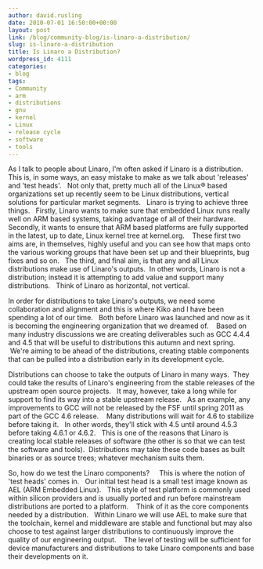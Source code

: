 ```yaml
---
author: david.rusling
date: 2010-07-01 16:50:00+00:00
layout: post
link: /blog/community-blog/is-linaro-a-distribution/
slug: is-linaro-a-distribution
title: Is Linaro a Distribution?
wordpress_id: 4111
categories:
- blog
tags:
- Community
- arm
- distributions
- gnu
- kernel
- Linux
- release cycle
- software
- tools
---
```


As I talk to people about Linaro, I'm often asked if Linaro is a distribution.   This is, in some ways, an easy mistake to make as we talk about 'releases' and 'test heads'.   Not only that, pretty much all of the Linux® based organizations set up recently seem to be Linux distributions, vertical solutions for particular market segments.   Linaro is trying to achieve three things.   Firstly, Linaro wants to make sure that embedded Linux runs really well on ARM based systems, taking advantage of all of their hardware.   Secondly, it wants to ensure that ARM based platforms are fully supported in the latest, up to date, Linux kernel tree at kernel.org.    These first two aims are, in themselves, highly useful and you can see how that maps onto the various working groups that have been set up and their blueprints, bug fixes and so on.   The third, and final aim, is that any and all Linux distributions make use of Linaro's outputs.  In other words, Linaro is not a distribution; instead it is attempting to add value and support many distributions.   Think of Linaro as horizontal, not vertical.

In order for distributions to take Linaro's outputs, we need some collaboration and alignment and this is where Kiko and I have been spending a lot of our time.   Both before Linaro was launched and now as it is becoming the engineering organization that we dreamed of.    Based on many industry discussions we are creating deliverables such as GCC 4.4.4 and 4.5 that will be useful to distributions this autumn and next spring.    We're aiming to be ahead of the distributions, creating stable components that can be pulled into a distribution early in its development cycle.

<!-- more -->

Distributions can choose to take the outputs of Linaro in many ways.  They could take the results of Linaro's engineering from the stable releases of the upstream open source projects.   It may, however, take a long while for support to find its way into a stable upstream release.   As an example, any improvements to GCC will not be released by the FSF until spring 2011 as part of the GCC 4.6 release.    Many distributions will wait for 4.6 to stabilize before taking it.   In other words, they'll stick with 4.5 until around 4.5.3 before taking 4.6.1 or 4.6.2.   This is one of the reasons that Linaro is creating local stable releases of software (the other is so that we can test the software and tools).  Distributions may take these code bases as built binaries or as source trees; whatever mechanism suits them.

So, how do we test the Linaro components?     This is where the notion of 'test heads' comes in.   Our initial test head is a small test image known as AEL (ARM Embedded Linux).   This style of test platform is commonly used within silicon providers and is usually ported and run before mainstream distributions are ported to a platform.    Think of it as the core components needed by a distribution.   Within Linaro we will use AEL to make sure that the toolchain, kernel and middleware are stable and functional but may also choose to test against larger distributions to continuously improve the quality of our engineering output.    The level of testing will be sufficient for device manufacturers and distributions to take Linaro components and base their developments on it.
